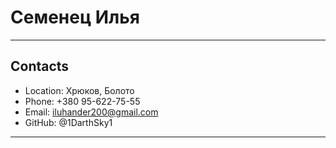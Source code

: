 # Семенец Илья
*****
## Contacts
* Location: Хрюков, Болото
* Phone: +380 95-622-75-55
* Email: iluhander200@gmail.com
* GitHub: @1DarthSky1
*****

